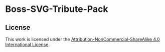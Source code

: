 # Boss-SVG-Tribute-Pack

## License

This work is licensed under the [Attribution-NonCommercial-ShareAlike 4.0 International License](https://creativecommons.org/licenses/by-nc-sa/4.0/).
